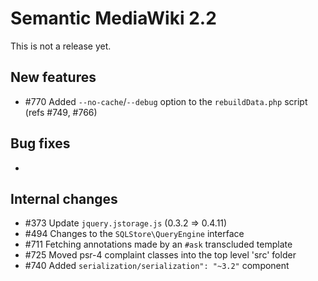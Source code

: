 # Semantic MediaWiki 2.2

This is not a release yet.

## New features

* #770 Added `--no-cache`/`--debug` option to the `rebuildData.php` script (refs #749, #766)

## Bug fixes

* 

## Internal changes
* #373 Update `jquery.jstorage.js` (0.3.2 => 0.4.11)
* #494 Changes to the `SQLStore\QueryEngine` interface
* #711 Fetching annotations made by an `#ask` transcluded template 
* #725 Moved psr-4 complaint classes into the top level 'src' folder
* #740 Added `serialization/serialization": "~3.2"` component
